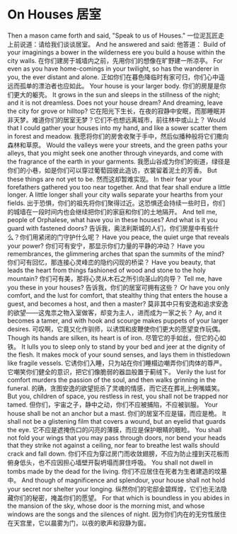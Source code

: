 # On Houses 居室

Then a mason came forth and said, "Speak to us of Houses."
一位泥瓦匠走上前说道：请给我们谈谈居室。
And he answered and said:
他答道：
Build of your imaginings a bower in the wilderness ere you build a house within the city walls.
在你们建房于城墙内之前，先用你们的想像在旷野建一所凉亭。
For even as you have home-comings in your twilight, so has the wanderer in you, the ever distant and alone.
正如你们在暮色降临时有家可归，你们心中遥远而孤单的漂泊者也应如此。
Your house is your larger body.
你们的房屋是你们更大的躯壳。
It grows in the sun and sleeps in the stillness of the night; and it is not dreamless. Does not your house dream? And dreaming, leave the city for grove or hilltop?
它在阳光下生长，在夜的寂静中安眠，而那睡眠并非天梦。难道你们的居室无梦？它们不也想远离城市，前往林中或山上？
Would that I could gather your houses into my hand, and like a sower scatter them in forest and meadow.
我愿将你们的房舍收聚于手中，然后似播种般将它们撒向森林和草原。
Would the valleys were your streets, and the green paths your alleys, that you might seek one another through vineyards, and come with the fragrance of the earth in your garments.
我愿山谷成为你们的街道，绿径是你们的小巷，如是你们可以穿过葡萄园彼此造访，衣裳留着泥土的芳香。
But these things are not yet to be.
然而这却暂难实现。
In their fear your forefathers gathered you too near together. And that fear shall endure a little longer. A little longer shall your city walls separate your hearths from your fields.
出于恐惧，你们的祖先将你们聚得过近。这恐惧还会持续一些时日，你们的城墙在一段时间内也会继续把你们的家庭和你们的土地隔开。
And tell me, people of Orphalese, what have you in these houses? And what is it you guard with fastened doors?
告诉我，奥法利斯城的人们，你们房屋中有些什么？你们用紧闭的门守护什么呢？
Have you peace, the quiet urge that reveals your power?
你们可有安宁，那显示你们力量的平静的冲动？
Have you remembrances, the glimmering arches that span the summits of the mind?
你们可有回忆，那连接心灵峰峦的隐约闪现的桥梁？
Have you beauty, that leads the heart from things fashioned of wood and stone to the holy mountain?
你们可有美，那将心灵从木石之所引向圣山的向导？
Tell me, have you these in your houses?
告诉我，你们的居室可拥有这些？
Or have you only comfort, and the lust for comfort, that stealthy thing that enters the house a guest, and becomes a host, and then a master?
莫非其中只有安逸和追求安逸的欲望——这鬼祟之物入室做客，却变为主人，进而成为一家之长？
Ay, and it becomes a tamer, and with hook and scourge makes puppets of your larger desires.
可叹啊，它竟又化作驯师，以诱饵和皮鞭使你们更大的愿望变作玩偶。
Though its hands are silken, its heart is of iron.
尽管它的手如丝，但它的心如铁。
It lulls you to sleep only to stand by your bed and jeer at the dignity of the flesh. It makes mock of your sound senses, and lays them in thistledown like fragile vessels.
它诱你们入睡，只为站在你们睡榻边嘲弄你们肉体的尊严。它嘲笑你们健全的意识，把它们像脆弱的器皿般置于蓟绒下。
Verily the lust for comfort murders the passion of the soul, and then walks grinning in the funeral.
的确，贪图安逸的欲望扼杀了灵魂的情感，而它还在葬礼上例嘴嬉笑。
But you, children of space, you restless in rest, you shall not be trapped nor tamed.
但你们，宇宙之子，静中之动，你们不应被捕陷，不应被驯服。
Your house shall be not an anchor but a mast.
你们的居室不应是锚，而应是桅。
It shall not be a glistening film that covers a wound, but an eyelid that guards the eye.
它不应是遮掩伤口的闪亮的薄膜，而应是保护眼睛的眼睑。
You shall not fold your wings that you may pass through doors, nor bend your heads that they strike not against a ceiling, nor fear to breathe lest walls should crack and fall down.
你们不应为穿过房门而收敛翅膀，不应为防止撞到天花板而俯身低头，也不应因担心墙壁开裂坍塌而屏住呼吸。
You shall not dwell in tombs made by the dead for the living.
你们不应居住在死者为生者建造的坟墓中。
And though of magnificence and splendour, your house shall not hold your secret nor shelter your longing.
纵然你们的宅邸金碧辉煌，它们也无法隐藏你们的秘密，掩盖你们的愿望。
For that which is boundless in you abides in the mansion of the sky, whose door is the morning mist, and whose windows are the songs and the silences of night.
因为你们内在的无穷性居住在天宫里，它以晨雾为门，以夜的歌声和寂静为窗。